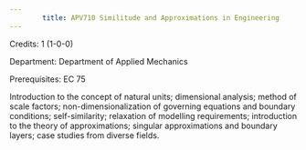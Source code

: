 ```yaml
---
        title: APV710 Similitude and Approximations in Engineering
---
```

Credits: 1 (1-0-0)

Department: Department of Applied Mechanics

Prerequisites: EC 75

Introduction to the concept of natural units; dimensional analysis; method of scale factors; non-dimensionalization of governing equations and boundary conditions; self-similarity; relaxation of modelling requirements; introduction to the theory of approximations; singular approximations and boundary layers; case studies from diverse fields.